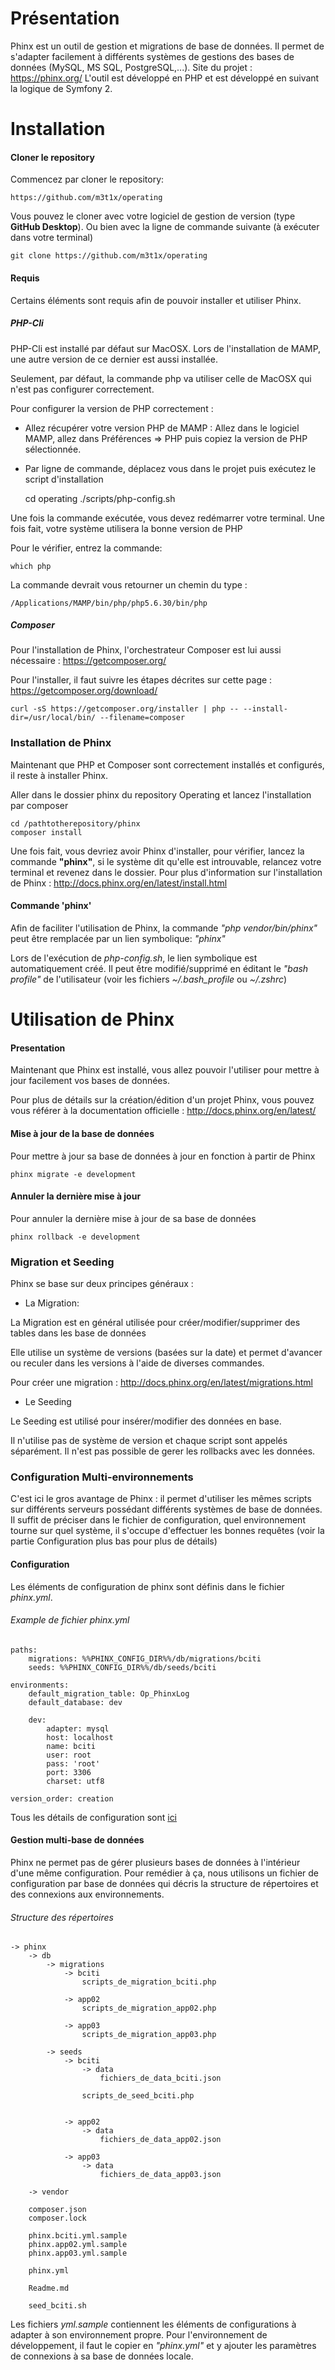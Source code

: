 # Présentation

Phinx est un outil de gestion et migrations de base de données. Il permet de s'adapter facilement à différents systèmes de gestions des bases de données (MySQL, MS SQL, PostgreSQL,...).
Site du projet : https://phinx.org/
L'outil est développé en PHP et est développé en suivant la logique de Symfony 2. 

# Installation

#### Cloner le repository

Commencez par cloner le repository: 
    
    https://github.com/m3t1x/operating
    
Vous pouvez le cloner avec votre logiciel de gestion de version (type **GitHub Desktop**).
Ou bien avec la ligne de commande suivante (à exécuter dans votre terminal) 

    git clone https://github.com/m3t1x/operating

#### Requis

Certains éléments sont requis afin de pouvoir installer et utiliser Phinx.

##### PHP-Cli

PHP-Cli est installé par défaut sur MacOSX. Lors de l'installation de MAMP, une autre version de ce dernier est aussi installée.

Seulement, par défaut, la commande php va utiliser celle de MacOSX qui n'est pas configurer correctement.

Pour configurer la version de PHP correctement :
* Allez récupérer votre version PHP de MAMP : Allez dans le logiciel MAMP, allez dans Préférences => PHP puis copiez la version de PHP sélectionnée.
* Par ligne de commande, déplacez vous dans le projet puis exécutez le script d'installation


    cd operating
    ./scripts/php-config.sh

Une fois la commande exécutée, vous devez redémarrer votre terminal. Une fois fait, votre système utilisera la bonne version de PHP

Pour le vérifier, entrez la commande:

    which php
    
La commande devrait vous retourner un chemin du type : 
    
    /Applications/MAMP/bin/php/php5.6.30/bin/php
    
##### Composer

Pour l'installation de Phinx, l'orchestrateur Composer est lui aussi nécessaire : https://getcomposer.org/

Pour l'installer, il faut suivre les étapes décrites sur cette page : https://getcomposer.org/download/

    curl -sS https://getcomposer.org/installer | php -- --install-dir=/usr/local/bin/ --filename=composer
    
### Installation de Phinx

Maintenant que PHP et Composer sont correctement installés et configurés, il reste à installer Phinx.

Aller dans le dossier phinx du repository Operating et lancez l'installation par composer

    cd /pathtotherepository/phinx
    composer install
    
Une fois fait, vous devriez avoir Phinx d'installer, pour vérifier, lancez la commande **"phinx"**, si le système dit qu'elle est introuvable, relancez votre terminal et revenez dans le dossier.
Pour plus d'information sur l'installation de Phinx : http://docs.phinx.org/en/latest/install.html

#### Commande 'phinx'

Afin de faciliter l'utilisation de Phinx, la commande _"php vendor/bin/phinx"_ peut être remplacée par un lien symbolique: _"phinx"_

Lors de l'exécution de _php-config.sh_, le lien symbolique est automatiquement créé. Il peut être modifié/supprimé en éditant le _"bash profile"_ de l'utilisateur (voir les fichiers _~/.bash_profile_ ou _~/.zshrc_)

# Utilisation de Phinx

#### Presentation

Maintenant que Phinx est installé, vous allez pouvoir l'utiliser pour mettre à jour facilement vos bases de données.

Pour plus de détails sur la création/édition d'un projet Phinx, vous pouvez vous référer à la documentation officielle : http://docs.phinx.org/en/latest/

#### Mise à jour de la base de données

Pour mettre à jour sa base de données à jour en fonction à partir de Phinx

    phinx migrate -e development
    
#### Annuler la dernière mise à jour

Pour annuler la dernière mise à jour de sa base de données

    phinx rollback -e development
    
### Migration et Seeding

Phinx se base sur deux principes généraux :
* La Migration: 

La Migration est en général utilisée pour créer/modifier/supprimer des tables dans les base de données

Elle utilise un système de versions (basées sur la date) et permet d'avancer ou reculer dans les versions à l'aide de diverses commandes.

Pour créer une migration : http://docs.phinx.org/en/latest/migrations.html

* Le Seeding

Le Seeding est utilisé pour insérer/modifier des données en base.


Il n'utilise pas de système de version et chaque script sont appelés séparément. Il n'est pas possible de gerer les rollbacks avec les données.

### Configuration Multi-environnements

C'est ici le gros avantage de Phinx : il permet d'utiliser les mêmes scripts sur différents serveurs possédant différents systèmes de base de données.
Il suffit de préciser dans le fichier de configuration, quel environnement tourne sur quel système, il s'occupe d'effectuer les bonnes requêtes (voir la partie Configuration plus bas pour plus de détails)

#### Configuration

Les éléments de configuration de phinx sont définis dans le fichier _phinx.yml_.

###### Example de fichier phinx.yml

    paths:
        migrations: %%PHINX_CONFIG_DIR%%/db/migrations/bciti
        seeds: %%PHINX_CONFIG_DIR%%/db/seeds/bciti
        
    environments:
        default_migration_table: Op_PhinxLog
        default_database: dev
        
        dev:
            adapter: mysql
            host: localhost
            name: bciti
            user: root
            pass: 'root'
            port: 3306
            charset: utf8
            
    version_order: creation  

Tous les détails de configuration sont [ici](http://docs.phinx.org/en/latest/configuration.html)

#### Gestion multi-base de données

Phinx ne permet pas de gérer plusieurs bases de données à l'intérieur d'une même configuration.  Pour remédier à ça, nous utilisons un fichier de configuration par base de données qui décris la structure de répertoires et des connexions aux environnements.

###### Structure des répertoires

    -> phinx
        -> db
            -> migrations
                -> bciti
                    scripts_de_migration_bciti.php
                    
                -> app02
                    scripts_de_migration_app02.php
                    
                -> app03
                    scripts_de_migration_app03.php
                    
            -> seeds
                -> bciti
                    -> data
                        fichiers_de_data_bciti.json
                        
                    scripts_de_seed_bciti.php                

                        
                -> app02
                    -> data
                        fichiers_de_data_app02.json
                    
                -> app03
                    -> data
                        fichiers_de_data_app03.json
                        
        -> vendor
        
        composer.json
        composer.lock
        
        phinx.bciti.yml.sample
        phinx.app02.yml.sample
        phinx.app03.yml.sample
        
        phinx.yml
        
        Readme.md
        
        seed_bciti.sh
        
Les fichiers *yml.sample* contiennent les éléments de configurations à adapter à son environnement propre.  Pour l'environnement de développement, il faut le copier en _"phinx.yml"_ et y ajouter les paramètres de connexions à sa base de données locale.  


